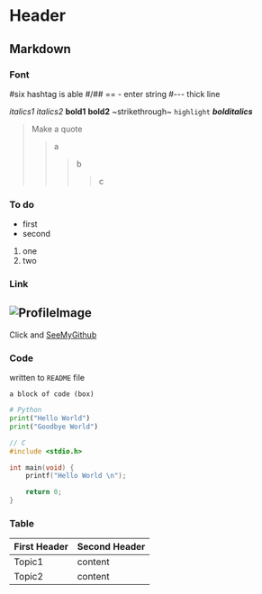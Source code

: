 # Header

## Markdown

### Font

#six hashtag is able
#/## == - enter string
#--- thick line

*italics1* _italics2_ **bold1** __bold2__ ~strikethrough~ `highlight` ___bolditalics___
> Make a quote
>> a
>>> b
>>>> c

### To do

- first
- second
1. one
2. two

### Link

![ProfileImage](https://avatars.githubusercontent.com/u/101023626?v=4)
-
Click and [SeeMyGithub](https://github.com/udonuin)

### Code

written to `README` file

```
a block of code (box)
```

```python
# Python
print("Hello World")
print("Goodbye World")
```

```c
// C
#include <stdio.h>

int main(void) {
	printf("Hello World \n");

	return 0;
}
```

### Table 

First Header | Second Header
------------ | -------------
Topic1 | content
Topic2 | content
